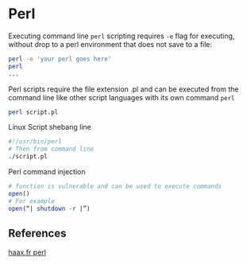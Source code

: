 # Perl

Executing command line `perl` scripting requires `-e` flag for executing, without drop to a perl environment that does not save to a file:
```bash
perl -e 'your perl goes here'
perl
...
```

Perl scripts require the file extension .pl and can be executed from the command line like other script languages with its own command `perl`
```bash
perl script.pl
```

Linux Script shebang line
```bash
#!/usr/bin/perl
# Then from command line
./script.pl
```

 Perl command injection
```perl
# function is vulnerable and can be used to execute commands
open() 
# For example
open(“| shutdown -r |”)
```

## References

[haax.fr perl](https://cheatsheet.haax.fr/linux-systems/programing-languages/perl/)